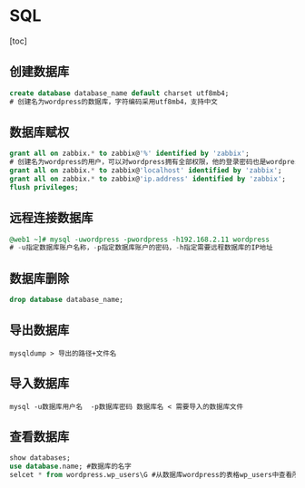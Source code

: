 # SQL

[toc]

## 创建数据库

```sql
create database database_name default charset utf8mb4;
# 创建名为wordpress的数据库，字符编码采用utf8mb4，支持中文
```

## 数据库赋权

```sql
grant all on zabbix.* to zabbix@'%' identified by 'zabbix';
# 创建名为wordpress的用户，可以对wordpress拥有全部权限，他的登录密码也是wordpress。该用户既可以在本机登录，也可以在其他客户端地址登录。
grant all on zabbix.* to zabbix@'localhost' identified by 'zabbix';
grant all on zabbix.* to zabbix@'ip.address' identified by 'zabbix';
flush privileges;
```

##  远程连接数据库

```sql
@web1 ~]# mysql -uwordpress -pwordpress -h192.168.2.11 wordpress
# -u指定数据库账户名称，-p指定数据库账户的密码，-h指定需要远程数据库的IP地址
```

## 数据库删除

```sql
drop database database_name;
```

## 导出数据库

```shell
mysqldump > 导出的路径+文件名
```

## 导入数据库

```shell
mysql -u数据库用户名	-p数据库密码 数据库名 < 需要导入的数据库文件
```

## 查看数据库

```sql
show databases;
use database.name; #数据库的名字
selcet * from wordpress.wp_users\G #从数据库wordpress的表格wp_users中查看所有数据，\G使用易读格式
```

